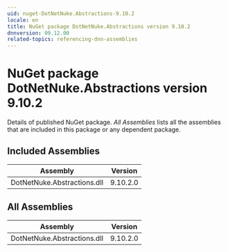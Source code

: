 ```yaml
---
uid: nuget-DotNetNuke.Abstractions-9.10.2
locale: en
title: NuGet package DotNetNuke.Abstractions version 9.10.2
dnnversion: 09.12.00
related-topics: referencing-dnn-assemblies
---
```


# NuGet package DotNetNuke.Abstractions version 9.10.2
Details of published NuGet package.
*All Assemblies* lists all the assemblies that are included in this package or any dependent package.

## Included Assemblies

|Assembly|Version|
|---|---|
|DotNetNuke.Abstractions.dll|9.10.2.0|

## All Assemblies

|Assembly|Version|
|---|---|
|DotNetNuke.Abstractions.dll|9.10.2.0|


